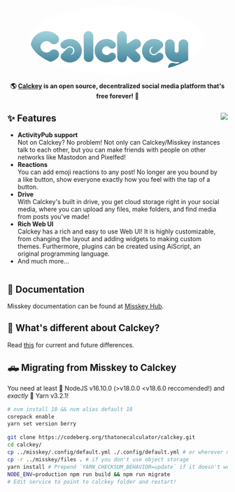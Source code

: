 <div align="center">
<a href="https://stop.voring.me/">
	<img src="./assets/title_float.svg" alt="Calckey logo" style="border-radius:50%" width="400"/>
</a>

**🌎 **[Calckey](https://stop.voring.me/)** is an open source, decentralized social media platform that's free forever! 🚀**

</div>

<div>

<img src="https://pool.jortage.com/voringme/misskey/e7cd2a17-8b23-4e1e-b5cf-709480c623e2.png" align="right" height="320px"/>

## ✨ Features
- **ActivityPub support**\
Not on Calckey? No problem! Not only can Calckey/Misskey instances talk to each other, but you can make friends with people on other networks like Mastodon and Pixelfed!
- **Reactions**\
You can add emoji reactions to any post! No longer are you bound by a like button, show everyone exactly how you feel with the tap of a button.
- **Drive**\
With Calckey's built in drive, you get cloud storage right in your social media, where you can upload any files, make folders, and find media from posts you've made!
- **Rich Web UI**\
	Calckey has a rich and easy to use Web UI!
	It is highly customizable, from changing the layout and adding widgets to making custom themes.
	Furthermore, plugins can be created using AiScript, an original programming language.
- And much more...

</div>

<div style="clear: both;"></div>

## 📝 Documentation

Misskey documentation can be found at [Misskey Hub](https://misskey-hub.net/).

## 🤔 What's different about Calckey?
Read [this](./CALCKEY.md) for current and future differences.

## 🛻 Migrating from Misskey to Calckey

You need at least 🐢 NodeJS v16.10.0 (>v18.0.0 \<v18.6.0 reccomended!) and *exactly* 🧶 Yarn v3.2.1!

```sh
# nvm install 18 && nvm alias default 18
corepack enable
yarn set version berry
```

```sh
git clone https://codeberg.org/thatonecalculator/calckey.git
cd calckey/
cp ../misskey/.config/default.yml ./.config/default.yml # or wherever misskey folder is
cp -r ../misskey/files . # if you don't use object storage
yarn install # Prepend `YARN_CHECKSUM_BEHAVIOR=update` if it doesn't work
NODE_ENV=production npm run build && npm run migrate
# Edit service to point to calckey folder and restart!
```
